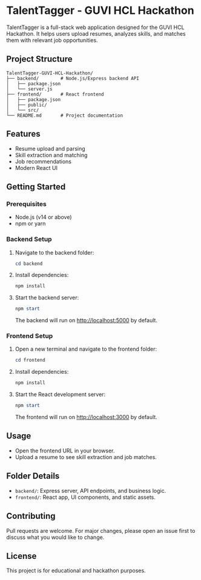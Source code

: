 # TalentTagger - GUVI HCL Hackathon

TalentTagger is a full-stack web application designed for the GUVI HCL Hackathon. It helps users upload resumes, analyzes skills, and matches them with relevant job opportunities.

## Project Structure

```
TalentTagger-GUVI-HCL-Hackathon/
├── backend/        # Node.js/Express backend API
│   ├── package.json
│   └── server.js
├── frontend/       # React frontend
│   ├── package.json
│   ├── public/
│   └── src/
└── README.md       # Project documentation
```

## Features
- Resume upload and parsing
- Skill extraction and matching
- Job recommendations
- Modern React UI

## Getting Started

### Prerequisites
- Node.js (v14 or above)
- npm or yarn

### Backend Setup
1. Navigate to the backend folder:
   ```powershell
   cd backend
   ```
2. Install dependencies:
   ```powershell
   npm install
   ```
3. Start the backend server:
   ```powershell
   npm start
   ```
   The backend will run on [http://localhost:5000](http://localhost:5000) by default.

### Frontend Setup
1. Open a new terminal and navigate to the frontend folder:
   ```powershell
   cd frontend
   ```
2. Install dependencies:
   ```powershell
   npm install
   ```
3. Start the React development server:
   ```powershell
   npm start
   ```
   The frontend will run on [http://localhost:3000](http://localhost:3000) by default.

## Usage
- Open the frontend URL in your browser.
- Upload a resume to see skill extraction and job matches.

## Folder Details
- `backend/`: Express server, API endpoints, and business logic.
- `frontend/`: React app, UI components, and static assets.

## Contributing
Pull requests are welcome. For major changes, please open an issue first to discuss what you would like to change.

## License
This project is for educational and hackathon purposes.
